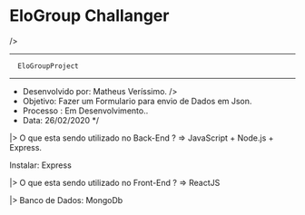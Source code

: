 # EloGroup Challanger

/>

  _______________________                     
      EloGroupProject    
  _______________________

* Desenvolvido por: Matheus Veríssimo. />
* Objetivo: Fazer um Formulario para envio de Dados em Json.
* Processo : Em Desenvolvimento..
* Data: 26/02/2020
*/


|> O que esta sendo utilizado no Back-End ?  =>  JavaScript + Node.js + Express.

Instalar: Express

|> O que esta sendo utilizado no Front-End ? => ReactJS 

|> Banco de Dados: MongoDb


